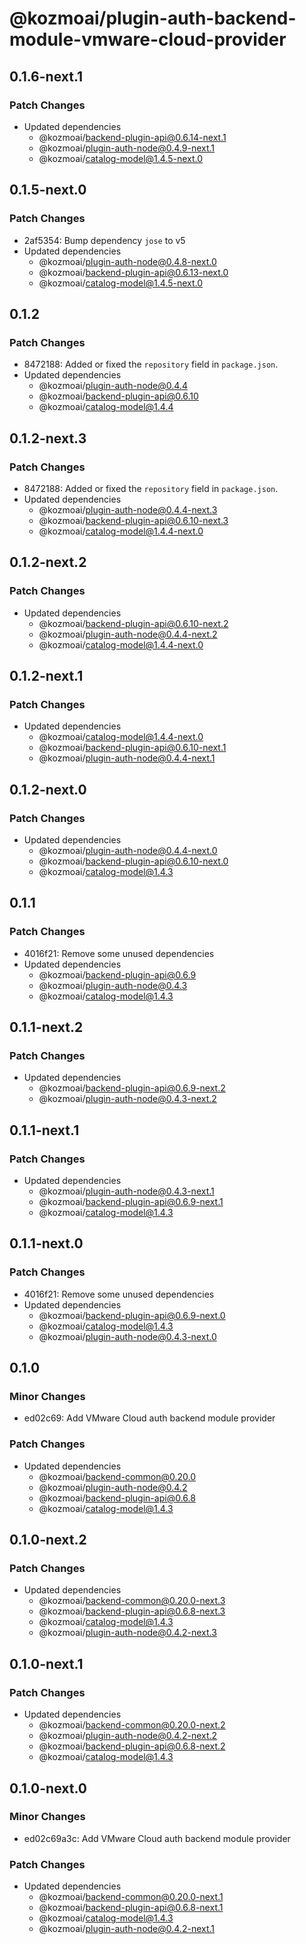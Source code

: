 # @kozmoai/plugin-auth-backend-module-vmware-cloud-provider

## 0.1.6-next.1

### Patch Changes

- Updated dependencies
  - @kozmoai/backend-plugin-api@0.6.14-next.1
  - @kozmoai/plugin-auth-node@0.4.9-next.1
  - @kozmoai/catalog-model@1.4.5-next.0

## 0.1.5-next.0

### Patch Changes

- 2af5354: Bump dependency `jose` to v5
- Updated dependencies
  - @kozmoai/plugin-auth-node@0.4.8-next.0
  - @kozmoai/backend-plugin-api@0.6.13-next.0
  - @kozmoai/catalog-model@1.4.5-next.0

## 0.1.2

### Patch Changes

- 8472188: Added or fixed the `repository` field in `package.json`.
- Updated dependencies
  - @kozmoai/plugin-auth-node@0.4.4
  - @kozmoai/backend-plugin-api@0.6.10
  - @kozmoai/catalog-model@1.4.4

## 0.1.2-next.3

### Patch Changes

- 8472188: Added or fixed the `repository` field in `package.json`.
- Updated dependencies
  - @kozmoai/plugin-auth-node@0.4.4-next.3
  - @kozmoai/backend-plugin-api@0.6.10-next.3
  - @kozmoai/catalog-model@1.4.4-next.0

## 0.1.2-next.2

### Patch Changes

- Updated dependencies
  - @kozmoai/backend-plugin-api@0.6.10-next.2
  - @kozmoai/plugin-auth-node@0.4.4-next.2
  - @kozmoai/catalog-model@1.4.4-next.0

## 0.1.2-next.1

### Patch Changes

- Updated dependencies
  - @kozmoai/catalog-model@1.4.4-next.0
  - @kozmoai/backend-plugin-api@0.6.10-next.1
  - @kozmoai/plugin-auth-node@0.4.4-next.1

## 0.1.2-next.0

### Patch Changes

- Updated dependencies
  - @kozmoai/plugin-auth-node@0.4.4-next.0
  - @kozmoai/backend-plugin-api@0.6.10-next.0
  - @kozmoai/catalog-model@1.4.3

## 0.1.1

### Patch Changes

- 4016f21: Remove some unused dependencies
- Updated dependencies
  - @kozmoai/backend-plugin-api@0.6.9
  - @kozmoai/plugin-auth-node@0.4.3
  - @kozmoai/catalog-model@1.4.3

## 0.1.1-next.2

### Patch Changes

- Updated dependencies
  - @kozmoai/backend-plugin-api@0.6.9-next.2
  - @kozmoai/plugin-auth-node@0.4.3-next.2

## 0.1.1-next.1

### Patch Changes

- Updated dependencies
  - @kozmoai/plugin-auth-node@0.4.3-next.1
  - @kozmoai/backend-plugin-api@0.6.9-next.1
  - @kozmoai/catalog-model@1.4.3

## 0.1.1-next.0

### Patch Changes

- 4016f21: Remove some unused dependencies
- Updated dependencies
  - @kozmoai/backend-plugin-api@0.6.9-next.0
  - @kozmoai/catalog-model@1.4.3
  - @kozmoai/plugin-auth-node@0.4.3-next.0

## 0.1.0

### Minor Changes

- ed02c69: Add VMware Cloud auth backend module provider

### Patch Changes

- Updated dependencies
  - @kozmoai/backend-common@0.20.0
  - @kozmoai/plugin-auth-node@0.4.2
  - @kozmoai/backend-plugin-api@0.6.8
  - @kozmoai/catalog-model@1.4.3

## 0.1.0-next.2

### Patch Changes

- Updated dependencies
  - @kozmoai/backend-common@0.20.0-next.3
  - @kozmoai/backend-plugin-api@0.6.8-next.3
  - @kozmoai/catalog-model@1.4.3
  - @kozmoai/plugin-auth-node@0.4.2-next.3

## 0.1.0-next.1

### Patch Changes

- Updated dependencies
  - @kozmoai/backend-common@0.20.0-next.2
  - @kozmoai/plugin-auth-node@0.4.2-next.2
  - @kozmoai/backend-plugin-api@0.6.8-next.2
  - @kozmoai/catalog-model@1.4.3

## 0.1.0-next.0

### Minor Changes

- ed02c69a3c: Add VMware Cloud auth backend module provider

### Patch Changes

- Updated dependencies
  - @kozmoai/backend-common@0.20.0-next.1
  - @kozmoai/backend-plugin-api@0.6.8-next.1
  - @kozmoai/catalog-model@1.4.3
  - @kozmoai/plugin-auth-node@0.4.2-next.1
